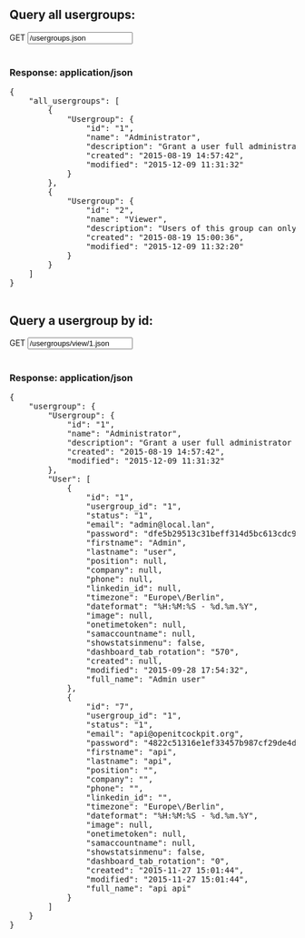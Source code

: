 ## Query all usergroups:

<div class="input-group">
	<span class="input-group-addon bg-color-green txt-color-white">GET</span>
	<input type="text" class="form-control" readonly="readonly" value="/usergroups.json">
</div>
<br />
<div class="panel panel-primary">
	<div class="panel-heading">
		<h3 class="panel-title">Response: application/json</h3>
	</div>
	<div class="panel-body">
		<pre>
{
    "all_usergroups": [
        {
            "Usergroup": {
                "id": "1",
                "name": "Administrator",
                "description": "Grant a user full administrator privileges",
                "created": "2015-08-19 14:57:42",
                "modified": "2015-12-09 11:31:32"
            }
        },
        {
            "Usergroup": {
                "id": "2",
                "name": "Viewer",
                "description": "Users of this group can only see objects but not edit or reschedule",
                "created": "2015-08-19 15:00:36",
                "modified": "2015-12-09 11:32:20"
            }
        }
    ]
}
		</pre>
	</div>
</div>

## Query a usergroup by id:

<div class="input-group">
	<span class="input-group-addon bg-color-green txt-color-white">GET</span>
	<input type="text" class="form-control" readonly="readonly" value="/usergroups/view/1.json">
</div>
<br />
<div class="panel panel-primary">
	<div class="panel-heading">
		<h3 class="panel-title">Response: application/json</h3>
	</div>
	<div class="panel-body">
		<pre>
{
    "usergroup": {
        "Usergroup": {
            "id": "1",
            "name": "Administrator",
            "description": "Grant a user full administrator privileges",
            "created": "2015-08-19 14:57:42",
            "modified": "2015-12-09 11:31:32"
        },
        "User": [
            {
                "id": "1",
                "usergroup_id": "1",
                "status": "1",
                "email": "admin@local.lan",
                "password": "dfe5b29513c31beff314d5bc613cdc9b97dfb317",
                "firstname": "Admin",
                "lastname": "user",
                "position": null,
                "company": null,
                "phone": null,
                "linkedin_id": null,
                "timezone": "Europe\/Berlin",
                "dateformat": "%H:%M:%S - %d.%m.%Y",
                "image": null,
                "onetimetoken": null,
                "samaccountname": null,
                "showstatsinmenu": false,
                "dashboard_tab_rotation": "570",
                "created": null,
                "modified": "2015-09-28 17:54:32",
                "full_name": "Admin user"
            },
            {
                "id": "7",
                "usergroup_id": "1",
                "status": "1",
                "email": "api@openitcockpit.org",
                "password": "4822c51316e1ef33457b987cf29de4d885cfa136",
                "firstname": "api",
                "lastname": "api",
                "position": "",
                "company": "",
                "phone": "",
                "linkedin_id": "",
                "timezone": "Europe\/Berlin",
                "dateformat": "%H:%M:%S - %d.%m.%Y",
                "image": null,
                "onetimetoken": null,
                "samaccountname": null,
                "showstatsinmenu": false,
                "dashboard_tab_rotation": "0",
                "created": "2015-11-27 15:01:44",
                "modified": "2015-11-27 15:01:44",
                "full_name": "api api"
            }
        ]
    }
}
		</pre>
	</div>
</div>

